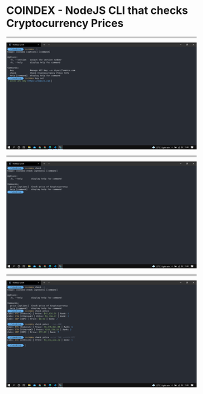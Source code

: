 # COINDEX - NodeJS CLI that checks Cryptocurrency Prices

<hr />

<img src="./screenshots/IMG1.png" />
<hr />
<img src="./screenshots/IMG2.png" />
<hr />
<img src="./screenshots/IMG3.png" />
